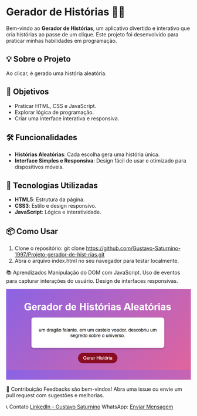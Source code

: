 # Gerador de Histórias 📖✨

Bem-vindo ao **Gerador de Histórias**, um aplicativo divertido e interativo que cria histórias ao passe de um clique. Este projeto foi desenvolvido para praticar minhas habilidades em programação.

## 💡 Sobre o Projeto
Ao clicar, é gerado uma história aleatória.

## 🎯 Objetivos
- Praticar HTML, CSS e JavaScript.
- Explorar lógica de programação.
- Criar uma interface interativa e responsiva.

## 🛠️ Funcionalidades
- **Histórias Aleatórias**: Cada escolha gera uma história única.
- **Interface Simples e Responsiva**: Design fácil de usar e otimizado para dispositivos móveis.

## 🚀 Tecnologias Utilizadas
- **HTML5**: Estrutura da página.
- **CSS3**: Estilo e design responsivo.
- **JavaScript**: Lógica e interatividade.

## 📦 Como Usar
1. Clone o repositório:
   git clone https://github.com/Gustavo-Saturnino-1997/Projeto-gerador-de-hist-rias.git
2. Abra o arquivo index.html no seu navegador para testar localmente.

📚 Aprendizados
Manipulação do DOM com JavaScript.
Uso de eventos para capturar interações do usuário.
Design de interfaces responsivas.

![Visualize o projeto](/img/img-projeto-histórias-aleatórias.png)

🤝 Contribuição
Feedbacks são bem-vindos! Abra uma issue ou envie um pull request com sugestões e melhorias.

📞 Contato
[LinkedIn - Gustavo Saturnino](https://www.linkedin.com/in/gustavo-araujo-31a515250/)
WhatsApp: [Enviar Mensagem](https://wa.me/5561999911234?text=Olá%20Gustavo,%20tudo%20bem?)

